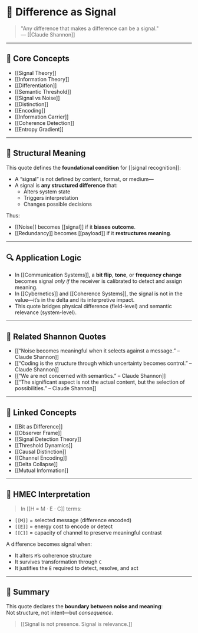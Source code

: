 # 📶 Difference as Signal

> "Any difference that makes a difference can be a signal."  
> — [[Claude Shannon]]

---

## 🧠 Core Concepts

- [[Signal Theory]]
- [[Information Theory]]
- [[Differentiation]]
- [[Semantic Threshold]]
- [[Signal vs Noise]]
- [[Distinction]]
- [[Encoding]]
- [[Information Carrier]]
- [[Coherence Detection]]
- [[Entropy Gradient]]

---

## 🧬 Structural Meaning

This quote defines the **foundational condition** for [[signal recognition]]:

- A “signal” is not defined by content, format, or medium—
- A signal is **any structured difference** that:
  - Alters system state
  - Triggers interpretation
  - Changes possible decisions

Thus:
- [[Noise]] becomes [[signal]] if it **biases outcome**.
- [[Redundancy]] becomes [[payload]] if it **restructures meaning**.

---

## 🔍 Application Logic

- In [[Communication Systems]], a **bit flip**, **tone**, or **frequency change** becomes signal *only if* the receiver is calibrated to detect and assign meaning.
- In [[Cybernetics]] and [[Coherence Systems]], the signal is not in the value—it’s in the delta and its interpretive impact.
- This quote bridges physical difference (field-level) and semantic relevance (system-level).

---

## 🔗 Related Shannon Quotes

- [[“Noise becomes meaningful when it selects against a message.” – Claude Shannon]]
- [[“Coding is the structure through which uncertainty becomes control.” – Claude Shannon]]
- [[“We are not concerned with semantics.” – Claude Shannon]]
- [[“The significant aspect is not the actual content, but the selection of possibilities.” – Claude Shannon]]

---

## 📂 Linked Concepts

- [[Bit as Difference]]
- [[Observer Frame]]
- [[Signal Detection Theory]]
- [[Threshold Dynamics]]
- [[Causal Distinction]]
- [[Channel Encoding]]
- [[Delta Collapse]]
- [[Mutual Information]]

---

## 🧬 HMEC Interpretation

> In [[H = M · E · C]] terms:

- `[[M]]` = selected message (difference encoded)
- `[[E]]` = energy cost to encode or detect
- `[[C]]` = capacity of channel to preserve meaningful contrast

A difference becomes signal when:
- It alters `M`’s coherence structure
- It survives transformation through `C`
- It justifies the `E` required to detect, resolve, and act

---

## 🧩 Summary

This quote declares the **boundary between noise and meaning**:  
Not structure, not intent—but *consequence*.

> [[Signal is not presence. Signal is relevance.]]
